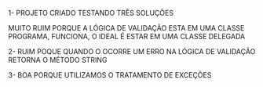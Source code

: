 1- PROJETO CRIADO TESTANDO TRÊS SOLUÇÕES 

MUITO RUIM PORQUE A LÓGICA DE VALIDAÇÃO ESTA EM UMA CLASSE PROGRAMA, FUNCIONA, O IDEAL É ESTAR EM UMA CLASSE DELEGADA


2- RUIM POQUE QUANDO O OCORRE UM ERRO NA LÓGICA DE VALIDAÇÃO RETORNA O MÉTODO STRING

3- BOA PORQUE UTILIZAMOS O TRATAMENTO DE EXCEÇÕES
